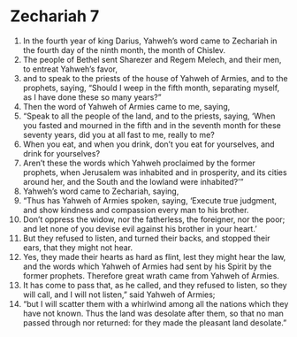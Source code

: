﻿
# Zechariah 7
1. In the fourth year of king Darius, Yahweh’s word came to Zechariah in the fourth day of the ninth month, the month of Chislev. 
2. The people of Bethel sent Sharezer and Regem Melech, and their men, to entreat Yahweh’s favor, 
3. and to speak to the priests of the house of Yahweh of Armies, and to the prophets, saying, “Should I weep in the fifth month, separating myself, as I have done these so many years?” 
4. Then the word of Yahweh of Armies came to me, saying, 
5. “Speak to all the people of the land, and to the priests, saying, ‘When you fasted and mourned in the fifth and in the seventh month for these seventy years, did you at all fast to me, really to me? 
6. When you eat, and when you drink, don’t you eat for yourselves, and drink for yourselves? 
7. Aren’t these the words which Yahweh proclaimed by the former prophets, when Jerusalem was inhabited and in prosperity, and its cities around her, and the South and the lowland were inhabited?’” 
8. Yahweh’s word came to Zechariah, saying, 
9. “Thus has Yahweh of Armies spoken, saying, ‘Execute true judgment, and show kindness and compassion every man to his brother. 
10. Don’t oppress the widow, nor the fatherless, the foreigner, nor the poor; and let none of you devise evil against his brother in your heart.’ 
11. But they refused to listen, and turned their backs, and stopped their ears, that they might not hear. 
12. Yes, they made their hearts as hard as flint, lest they might hear the law, and the words which Yahweh of Armies had sent by his Spirit by the former prophets. Therefore great wrath came from Yahweh of Armies. 
13. It has come to pass that, as he called, and they refused to listen, so they will call, and I will not listen,” said Yahweh of Armies; 
14. “but I will scatter them with a whirlwind among all the nations which they have not known. Thus the land was desolate after them, so that no man passed through nor returned: for they made the pleasant land desolate.” 
